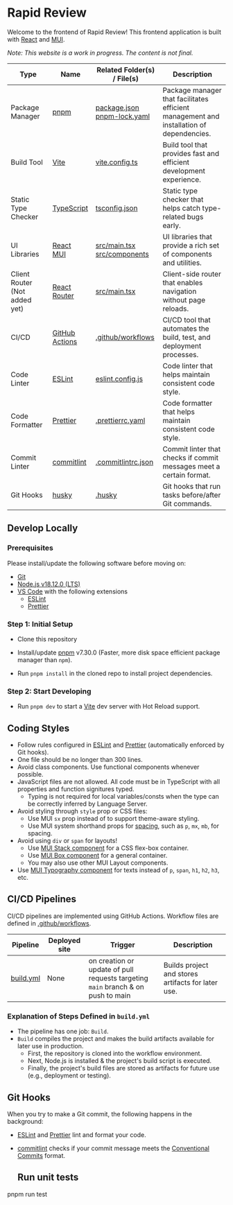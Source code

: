# Rapid Review

Welcome to the frontend of Rapid Review! This frontend
application is built with [React](https://reactjs.org/) and
[MUI](https://mui.com/).

_Note: This website is a work in progress. The content is not final._

| Type                          | Name                                                               | Related Folder(s) / File(s)                                        | Description                                                                             |
| ----------------------------- | ------------------------------------------------------------------ | ------------------------------------------------------------------ | --------------------------------------------------------------------------------------- |
| Package Manager               | [pnpm](https://pnpm.io/)                                           | [package.json](package.json) <br> [pnpm-lock.yaml](pnpm-lock.yaml) | Package manager that facilitates efficient management and installation of dependencies. |
| Build Tool                    | [Vite](https://vitejs.dev/)                                        | [vite.config.ts](vite.config.ts)                                   | Build tool that provides fast and efficient development experience.                     |
| Static Type Checker           | [TypeScript](https://www.typescriptlang.org/)                      | [tsconfig.json](tsconfig.json)                                     | Static type checker that helps catch type-related bugs early.                           |
| UI Libraries                  | [React](https://reactjs.org/) <br> [MUI](https://mui.com/)         | [src/main.tsx](src/main.tsx) <br> [src/components](src/components) | UI libraries that provide a rich set of components and utilities.                       |
| Client Router (Not added yet) | [React Router](https://reactrouter.com/)                           | [src/main.tsx](src/main.tsx)                                       | Client-side router that enables navigation without page reloads.                        |
| CI/CD                         | [GitHub Actions](https://github.com/features/actions)              | [.github/workflows](.github/workflows)                             | CI/CD tool that automates the build, test, and deployment processes.                    |
| Code Linter                   | [ESLint](https://eslint.org/)                                      | [eslint.config.js](eslint.config.js)                               | Code linter that helps maintain consistent code style.                                  |
| Code Formatter                | [Prettier](https://prettier.io/)                                   | [.prettierrc.yaml](.prettierrc.yaml)                               | Code formatter that helps maintain consistent code style.                               |
| Commit Linter                 | [commitlint](https://github.com/conventional-changelog/commitlint) | [.commitlintrc.json](.commitlintrc.json)                           | Commit linter that checks if commit messages meet a certain format.                     |
| Git Hooks                     | [husky](https://typicode.github.io/husky/#/)                       | [.husky](.husky)                                                   | Git hooks that run tasks before/after Git commands.                                     |

## Develop Locally

### Prerequisites

Please install/update the following software before moving on:

- [Git](https://git-scm.com/)
- [Node.js v18.12.0 (LTS)](https://nodejs.org/)
- [VS Code](https://code.visualstudio.com/) with the following extensions
  - [ESLint](https://marketplace.visualstudio.com/items?itemName=dbaeumer.vscode-eslint)
  - [Prettier](https://marketplace.visualstudio.com/items?itemName=esbenp.prettier-vscode)

### Step 1: Initial Setup

- Clone this repository

- Install/update [pnpm](https://pnpm.io/) v7.30.0 (Faster, more disk space efficient
  package manager than `npm`).

- Run `pnpm install` in the cloned repo to install project dependencies.

### Step 2: Start Developing

- Run `pnpm dev` to start a [Vite](https://vitejs.dev/) dev server with Hot
  Reload support.

## Coding Styles

- Follow rules configured in [ESLint](./.eslintrc.yml) and
  [Prettier](./.prettierrc.yaml) (automatically enforced by Git hooks).
- One file should be no longer than 300 lines.
- Avoid class components. Use functional components whenever possible.
- JavaScript files are not allowed. All code must be in TypeScript with all
  properties and function signitures typed.
  - Typing is not required for local variables/consts when the type can be
    correctly inferred by Language Server.
- Avoid styling through `style` prop or CSS files:
  - Use MUI `sx` prop instead of to support theme-aware styling.
  - Use MUI system shorthand props for
    [spacing](https://mui.com/system/spacing/), such as `p`, `mx`, `mb`, for
    spacing.
- Avoid using `div` or `span` for layouts!
  - Use [MUI Stack component](https://mui.com/material-ui/react-stack/) for a
    CSS flex-box container.
  - Use [MUI Box component](https://mui.com/material-ui/react-box/) for a
    general container.
  - You may also use other MUI Layout components.
- Use [MUI Typography component](https://mui.com/material-ui/react-typography/)
  for texts instead of `p`, `span`, `h1`, `h2`, `h3`, etc.

## CI/CD Pipelines

CI/CD pipelines are implemented using GitHub Actions. Workflow files are defined
in [.github/workflows](.github/workflows).

| Pipeline                                 | Deployed site | Trigger                                                                          | Description                                        |
| ---------------------------------------- | ------------- | -------------------------------------------------------------------------------- | -------------------------------------------------- |
| [build.yml](.github/workflows/build.yml) | None          | on creation or update of pull requests targeting `main` branch & on push to main | Builds project and stores artifacts for later use. |

### Explanation of Steps Defined in `build.yml`

- The pipeline has one job: `Build`.
- `Build` compiles the project and makes the build artifacts available for later
  use in production.
  - First, the repository is cloned into the workflow environment.
  - Next, Node.js is installed & the project's build script is executed.
  - Finally, the project's build files are stored as artifacts for future use
    (e.g., deployment or testing).

## Git Hooks

When you try to make a Git commit, the following happens in the background:

- [ESLint](https://eslint.org/) and [Prettier](https://prettier.io/) lint and
  format your code.
- [commitlint](https://github.com/conventional-changelog/commitlint) checks if
  your commit message meets the
  [Conventional Commits](https://www.conventionalcommits.org/en/v1.0.0/) format.

  ## Run unit tests

pnpm run test

